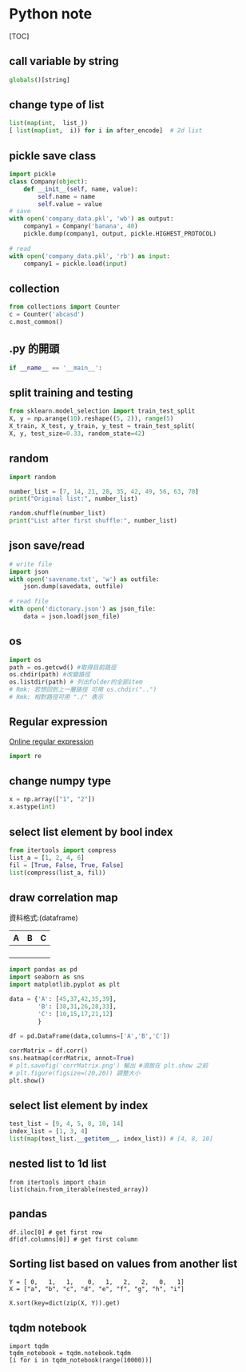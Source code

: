 # Python note
[TOC]
## call variable by string
```python
globals()[string]
```

## change type of list
```python
list(map(int,  list_))
[ list(map(int,  i)) for i in after_encode]  # 2d list
```

## pickle **save class**
```python
import pickle
class Company(object):
    def __init__(self, name, value):
        self.name = name
        self.value = value
# save
with open('company_data.pkl', 'wb') as output:
    company1 = Company('banana', 40)
    pickle.dump(company1, output, pickle.HIGHEST_PROTOCOL)
    
# read
with open('company_data.pkl', 'rb') as input:
    company1 = pickle.load(input)
```

## collection
```python
from collections import Counter
c = Counter('abcasd')
c.most_common()
```

## .py 的開頭
```python
if __name__ == '__main__':
```
## split training and testing
```python
from sklearn.model_selection import train_test_split
X, y = np.arange(10).reshape((5, 2)), range(5)
X_train, X_test, y_train, y_test = train_test_split(
X, y, test_size=0.33, random_state=42)
```
## random
```python
import random

number_list = [7, 14, 21, 28, 35, 42, 49, 56, 63, 70]
print("Original list:", number_list)

random.shuffle(number_list)
print("List after first shuffle:", number_list)
```
## json save/read
```python
# write file
import json
with open('savename.txt', 'w') as outfile:
    json.dump(savedata, outfile)
    
# read file
with open('dictonary.json') as json_file:
    data = json.load(json_file)
```
## os 
```python
import os
path = os.getcwd() #取得目前路徑
os.chdir(path) #改變路徑
os.listdir(path) # 列出folder的全部item
# Rmk: 若想回到上一層路徑 可用 os.chdir("..")
# Rmk: 相對路徑可用 "./" 表示
```
## Regular expression
[Online regular expression](https://regex101.com/)
```python
import re
```
## change numpy type
```python
x = np.array(["1", "2"])
x.astype(int)
```
## select list element by bool index
```python
from itertools import compress
list_a = [1, 2, 4, 6]
fil = [True, False, True, False]
list(compress(list_a, fil))
```

## draw correlation map
資料格式:(dataframe)

| A | B | C |
| -------- | -------- | -------- |
|      |      |   |
|      |      |   |
|      |      |   |
|      |      |   |
```python
import pandas as pd
import seaborn as sns
import matplotlib.pyplot as plt

data = {'A': [45,37,42,35,39],
        'B': [38,31,26,28,33],
        'C': [10,15,17,21,12]
        }
        
df = pd.DataFrame(data,columns=['A','B','C'])

corrMatrix = df.corr()
sns.heatmap(corrMatrix, annot=True)
# plt.savefig('corrMatrix.png') 輸出 #須放在 plt.show 之前 
# plt.figure(figsize=(20,20)) 調整大小
plt.show()
```
## select list element by index
```python
test_list = [9, 4, 5, 8, 10, 14] 
index_list = [1, 3, 4]
list(map(test_list.__getitem__, index_list)) # [4, 8, 10]
```
## nested list to 1d list
```
from itertools import chain
list(chain.from_iterable(nested_array))
```
## pandas
```
df.iloc[0] # get first row
df[df.columns[0]] # get first column
```
## Sorting list based on values from another list
```
Y = [ 0,   1,   1,    0,   1,   2,   2,   0,   1]
X = ["a", "b", "c", "d", "e", "f", "g", "h", "i"]

X.sort(key=dict(zip(X, Y)).get)
```
## tqdm notebook
```
import tqdm
tqdm_notebook = tqdm.notebook.tqdm
[i for i in tqdm_notebook(range(10000))]
```

